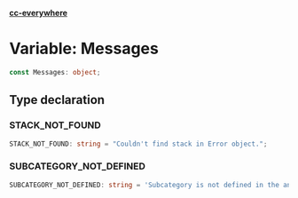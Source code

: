 [**cc-everywhere**](../../../../../index.md)

<HorizontalLine />

# Variable: Messages

```ts
const Messages: object;
```

## Type declaration

### STACK\_NOT\_FOUND

```ts
STACK_NOT_FOUND: string = "Couldn't find stack in Error object.";
```

### SUBCATEGORY\_NOT\_DEFINED

```ts
SUBCATEGORY_NOT_DEFINED: string = 'Subcategory is not defined in the analytics event. ';
```
